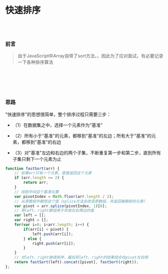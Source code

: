 # 快速排序

<br></br>

### 前言

> 由于JavaScript中Array自带了sort方法，，因此为了应对面试，有必要记录一下各种排序算法

<br></br>
<br></br>


### 思路

"快速排序"的思想很简单，整个排序过程只需要三步：

- （1）在数据集之中，选择一个元素作为"基准"

- （2）所有小于"基准"的元素，都移到"基准"的左边；所有大于"基准"的元素，都移到"基准"的右边

- （3）对"基准"左边和右边的两个子集，不断重复第一步和第二步，直到所有子集只剩下一个元素为止

```javascript
function fastSort(arr) {
    // 如果arr只有一个元素，直接返回这个元素
    if (arr.length <= 2) {
        return arr;
    }
    // 找到中间这个基准位置
    var pivotIndex = Math.floor(arr.length / 2);
    // 从原数组中删除这个值（splice方法会改变原数组，并返回被删除的元素）
    var pivot = arr.splice(pivotIndex, 1)[0];
    // 用left、right数组用于存放左右两边的值
    var left = [];
    var right = [];
    for(var i=0; i<arr.length; i++) {
        if(arr[i] < pivot) {
            left.push(arr[i]);
        } else {
            right.push(arr[i]);
        }
    }
    // 对left、right继续排序，最后将left、right的结果组合在pivot左右侧
    return fastSort(left).concat([pivot], fastSort(right));
};
```
